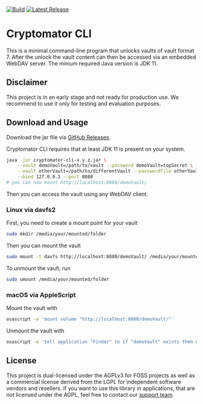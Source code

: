 [![Build](https://github.com/cryptomator/cli/workflows/Build/badge.svg)](https://github.com/cryptomator/cli/actions?query=workflow%3ABuild)
[![Latest Release](https://img.shields.io/github/release/cryptomator/cli/all.svg)](https://github.com/cryptomator/cli/releases/latest)

# Cryptomator CLI

This is a minimal command-line program that unlocks vaults of vault format 7.
After the unlock the vault content  can then be accessed via an embedded WebDAV server.
The minium required Java version is JDK 11.

## Disclaimer

This project is in an early stage and not ready for production use. We recommend to use it only for testing and evaluation purposes.

## Download and Usage

Download the jar file via [GitHub Releases](https://github.com/cryptomator/cli/releases).

Cryptomator CLI requires that at least JDK 11 is present on your system.

```sh
java -jar cryptomator-cli-x.y.z.jar \
    --vault demoVault=/path/to/vault --password demoVault=topSecret \
    --vault otherVault=/path/to/differentVault --passwordfile otherVault=/path/to/fileWithPassword \
    --bind 127.0.0.1 --port 8080
# you can now mount http://localhost:8080/demoVault/
```

Then you can access the vault using any WebDAV client.

### Linux via davfs2

First, you need to create a mount point for your vault

```sh
sudo mkdir /media/your/mounted/folder
```

Then you can mount the vault

```sh
sudo mount -t davfs http://localhost:8080/demoVault/ /media/your/mounted/folder
```

To unmount the vault, run

```sh
sudo umount /media/your/mounted/folder
```

### macOS via AppleScript

Mount the vault with

```sh
osascript -e 'mount volume "http://localhost:8080/demoVault/"'
```

Unmount the vault with

```sh
osascript -e 'tell application "Finder" to if "demoVault" exists then eject "demoVault"'
```

## License

This project is dual-licensed under the AGPLv3 for FOSS projects as well as a commercial license derived from the LGPL for independent software vendors and resellers. If you want to use this library in applications, that are *not* licensed under the AGPL, feel free to contact our [support team](https://cryptomator.org/help/).
